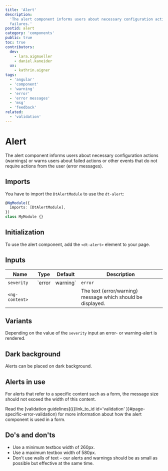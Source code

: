 ```yaml
---
title: 'Alert'
description:
  'The alert component informs users about necessary configuration actions or
  failures.'
postid: alert
category: 'components'
public: true
toc: true
contributors:
  dev:
    - lara.aigmueller
    - daniel.kaneider
  ux:
    - kathrin.aigner
tags:
  - 'angular'
  - 'component'
  - 'warning'
  - 'error'
  - 'error messages'
  - 'msg'
  - 'feedback'
related:
  - 'validation'
---
```


# Alert

The alert component informs users about necessary configuration actions
(warnings) or warns users about failed actions or other events that do not
require actions from the user (error messages).

<docs-source-example example="AlertWarningExample"></docs-source-example>

<docs-source-example example="AlertErrorExample"></docs-source-example>

## Imports

You have to import the `DtAlertModule` to use the `dt-alert`:

```typescript
@NgModule({
  imports: [DtAlertModule],
})
class MyModule {}
```

## Initialization

To use the alert component, add the `<dt-alert>` element to your page.

## Inputs

| Name           | Type              | Default | Description                                                 |
| -------------- | ----------------- | ------- | ----------------------------------------------------------- |
| `severity`     | `error | warning` | `error` | Sets the alert severity.                                    |
| `<ng-content>` |                   |         | The text (error/warning) message which should be displayed. |

## Variants

Depending on the value of the `severity` input an error- or warning-alert is
rendered.

<docs-source-example example="AlertInteractiveExample"></docs-source-example>

## Dark background

Alerts can be placed on dark background.

<docs-source-example example="AlertDarkExample" themedark="true"></docs-source-example>

<docs-source-example example="AlertDarkErrorExample" themedark="true"></docs-source-example>

## Alerts in use

For alerts that refer to a specific content such as a form, the message size
should not exceed the width of this content.

Read the [validation
guidelines]({{link_to_id id='validation' }}#page-specific-error-validation) for
more information about how the alert component is used in a form.

## Do's and don'ts

- Use a minimum textbox width of 260px.
- Use a maximum textbox width of 580px.
- Don't use walls of text – our alerts and warnings should be as small as
  possible but effective at the same time.
